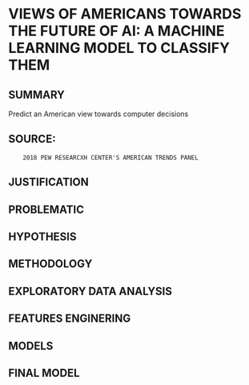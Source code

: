 

#  VIEWS OF AMERICANS TOWARDS THE FUTURE OF AI: A MACHINE LEARNING MODEL TO CLASSIFY THEM

## SUMMARY 
Predict an American view towards computer decisions

## SOURCE:
        2018 PEW RESEARCXH CENTER'S AMERICAN TRENDS PANEL

## JUSTIFICATION

## PROBLEMATIC

## HYPOTHESIS

## METHODOLOGY

## EXPLORATORY DATA ANALYSIS

## FEATURES ENGINERING

## MODELS

## FINAL MODEL





